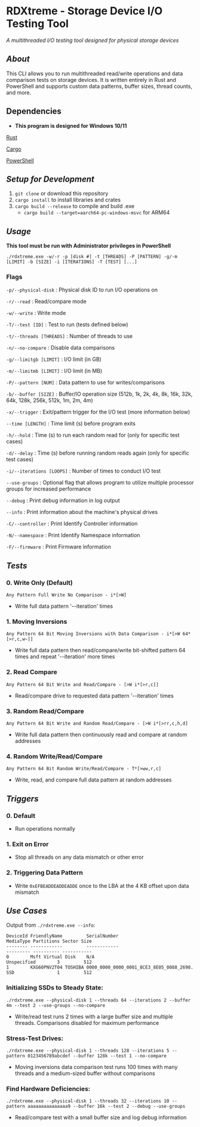 # RDXtreme - Storage Device I/O Testing Tool
_A multithreaded I/O testing tool designed for physical storage devices_

## _About_
This CLI allows you to run multithreaded read/write operations and data comparison tests on storage devices. It is written entirely in Rust and PowerShell and supports custom data patterns, buffer sizes, thread counts, and more.

## Dependencies

* **This program is designed for Windows 10/11**

[Rust](https://www.rust-lang.org/tools/install)

[Cargo](https://www.rust-lang.org/tools/install)

[PowerShell](https://docs.microsoft.com/en-us/powershell/scripting/install/installing-powershell?view=powershell-7.2)


## _**Setup for Development**_

1. `git clone` or download this repository
2. `cargo install` to install libraries and crates
3. `cargo build --release` to compile and build .exe
    - `cargo build --target=aarch64-pc-windows-msvc` for ARM64


## _**Usage**_

**This tool must be run with Administrator privileges in PowerShell**

```
./rdxtreme.exe -w/-r -p [disk #] -t [THREADS] -P [PATTERN] -g/-m [LIMIT] -b [SIZE] -i [ITERATIONS] -T [TEST] [...]
```

### Flags

`-p/--physical-disk` : Physical disk ID to run I/O operations on

`-r/--read` : Read/compare mode

`-w/--write` : Write mode

`-T/--test [ID]` : Test to run (tests defined below)

`-t/--threads [THREADS]` : Number of threads to use

`-n/--no-compare` : Disable data comparisons

`-g/--limitgb [LIMIT]` : I/O limit (in GB)

`-m/--limitmb [LIMIT]` : I/O limit (in MB)

`-P/--pattern [NUM]` : Data pattern to use for writes/comparisons

`-b/--buffer [SIZE]` : Buffer/IO operation size (512b, 1k, 2k, 4k, 8k, 16k, 32k, 64k, 128k, 256k, 512k, 1m, 2m, 4m)

`-x/--trigger` : Exit/pattern trigger for the I/O test (more information below)

`--time [LENGTH]` : Time limit (s) before program exits

`-h/--hold` : Time (s) to run each random read for (only for specific test cases)

`-d/--delay` : Time (s) before running random reads again (only for specific test cases)

`-i/--iterations [LOOPS]` : Number of times to conduct I/O test 

`--use-groups` : Optional flag that allows program to utilize multiple processor groups for increased performance

`--debug` : Print debug information in log output

`--info` : Print information about the machine's physical drives

`-C/--controller` : Print Identify Controller information

`-N/--namespace` : Print Identify Namespace information

`-F/--firmware` : Print Firmware information


## _**Tests**_

### **0. Write Only (Default)**
```Any Pattern Full Write No Comparison - i*[>W]```

- Write full data pattern '--iteration' times

### **1. Moving Inversions**
```Any Pattern 64 Bit Moving Inversions with Data Comparison - i*[>W 64*[>r,c,w~]]```

- Write full data pattern then read/compare/write bit-shifted pattern 64 times and repeat '--iteration' more times

### **2. Read Compare**
```Any Pattern 64 Bit Write and Read/Compare - [>W i*[>r,c]]```

- Read/compare drive to requested data pattern '--iteration' times

### **3. Random Read/Compare**
```Any Pattern 64 Bit Write and Random Read/Compare - [>W i*[>rr,c,h,d]```

- Write full data pattern then continuously read and compare at random addresses

### **4. Random Write/Read/Compare**
```Any Pattern 64 Bit Random Write/Read/Compare - T*[>ww,r,c]```

- Write, read, and compare full data pattern at random addresses

## _**Triggers**_

### **0. Default**

- Run operations normally

### **1. Exit on Error**

- Stop all threads on any data mismatch or other error

### **2. Triggering Data Pattern**

- Write `0xEFBEADDEADDEADDE` once to the LBA at the 4 KB offset upon data mismatch



## _**Use Cases**_

Output from `./rdxtreme.exe --info`:

```
DeviceId FriendlyName         SerialNumber                             MediaType Partitions Sector Size
-------- ------------         ------------                             --------- ---------- -----------
0        Msft Virtual Disk    N/A                                      Unspecified        3         512
1        KXG60PNV2T04 TOSHIBA 0000_0000_0000_0001_8CE3_8E05_0088_2698. SSD                1         512

```

### **Initializing SSDs to Steady State:**
```
./rdxtreme.exe --physical-disk 1 --threads 64 --iterations 2 --buffer 4m --test 2 --use-groups --no-compare
```
- Write/read test runs 2 times with a large buffer size and multiple threads. Comparisons disabled for maximum performance


### **Stress-Test Drives:**
```
./rdxtreme.exe --physical-disk 1 --threads 128 --iterations 5 --pattern 0123456789abcdef --buffer 128k --test 1 --no-compare
```
- Moving inversions data comparison test runs 100 times with many threads and a medium-sized buffer without comparisons


### **Find Hardware Deficiencies:**
```
./rdxtreme.exe --physical-disk 1 --threads 32 --iterations 10 --pattern aaaaaaaaaaaaaaa9 --buffer 16k --test 2 --debug --use-groups
```
- Read/compare test with a small buffer size and log debug information 